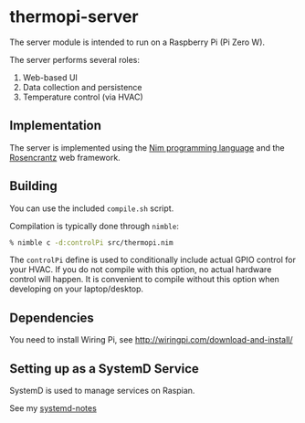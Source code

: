 # thermopi-server

The server module is intended to run on a Raspberry Pi (Pi Zero W).

The server performs several roles:

1) Web-based UI
2) Data collection and persistence
3) Temperature control (via HVAC)


## Implementation

The server is implemented using the [Nim programming language](https://nim-lang.org) and the [Rosencrantz](https://github.com/andreaferretti/rosencrantz) web framework.

## Building

You can use the included `compile.sh` script.

Compilation is typically done through `nimble`:

```sh
% nimble c -d:controlPi src/thermopi.nim
```

The `controlPi` define is used to conditionally include actual GPIO control for your HVAC.  If you do not compile with this option, no actual hardware control will happen.    It is convenient to compile without this option when developing on your laptop/desktop.

## Dependencies

You need to install Wiring Pi, see http://wiringpi.com/download-and-install/

## Setting up as a SystemD Service

SystemD is used to manage services on Raspian.

See my [systemd-notes](systemd/systemd-notes.txt)

